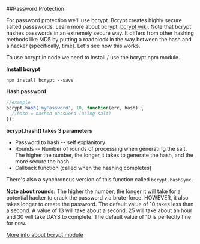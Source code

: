 ##Password Protection

For password protection we'll use bcrypt. Bcrypt creates highly secure salted passswords. Learn more about bcrypt: [bcrypt wiki](http://en.wikipedia.org/wiki/Bcrypt). Note that bcrypt hashes passwords in an extremely secure way. It differs from other hashing methods like MD5 by putting a roadblock in the way between the hash and a hacker (specifically, time). Let's see how this works.

To use bcrypt in node we need to install / use the bcrypt npm module.

**Install bcrypt**

```
npm install bcrypt --save
```

**Hash password**

```js
//example
bcrypt.hash('myPassword', 10, function(err, hash) {
  //hash = hashed password (using salt)
});
```

**bcrypt.hash() takes 3 parameters**

* Password to hash -- self explanitory
* Rounds -- Number of rounds of processing when generating the salt. The higher the number, the longer it takes to generate the hash, and the more secure the hash.
* Callback function (called when the hashing completes)

There's also a synchronous version of this function called `bcrypt.hashSync`.

**Note about rounds:** The higher the number, the longer it will take for a potential hacker to crack the password via brute-force. HOWEVER, it also takes longer to create the password. The default value of 10 takes less than a second. A value of 13 will take about a second. 25 will take about an hour and 30 will take DAYS to complete. The default value of 10 is perfectly fine for now.

[More info about bcrypt module](https://www.npmjs.com/package/bcrypt)
